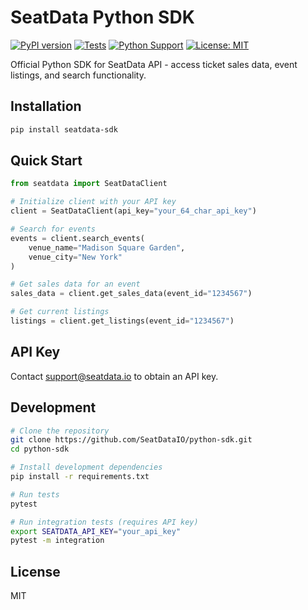 # SeatData Python SDK

[![PyPI version](https://img.shields.io/pypi/v/seatdata-sdk.svg)](https://pypi.org/project/seatdata-sdk/)
[![Tests](https://github.com/SeatDataIO/python-sdk/actions/workflows/test.yml/badge.svg)](https://github.com/SeatDataIO/python-sdk/actions/workflows/test.yml)
[![Python Support](https://img.shields.io/pypi/pyversions/seatdata-sdk)](https://pypi.org/project/seatdata-sdk/)
[![License: MIT](https://img.shields.io/badge/License-MIT-yellow.svg)](https://opensource.org/licenses/MIT)

Official Python SDK for SeatData API - access ticket sales data, event listings, and search functionality.

## Installation

```bash
pip install seatdata-sdk
```

## Quick Start

```python
from seatdata import SeatDataClient

# Initialize client with your API key
client = SeatDataClient(api_key="your_64_char_api_key")

# Search for events
events = client.search_events(
    venue_name="Madison Square Garden",
    venue_city="New York"
)

# Get sales data for an event
sales_data = client.get_sales_data(event_id="1234567")

# Get current listings
listings = client.get_listings(event_id="1234567")
```

## API Key

Contact support@seatdata.io to obtain an API key.

## Development

```bash
# Clone the repository
git clone https://github.com/SeatDataIO/python-sdk.git
cd python-sdk

# Install development dependencies
pip install -r requirements.txt

# Run tests
pytest

# Run integration tests (requires API key)
export SEATDATA_API_KEY="your_api_key"
pytest -m integration
```

## License

MIT